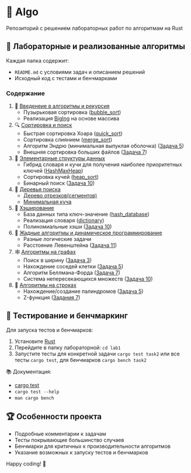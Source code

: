 # 📐 Algo

Репозиторий с решением лабораторных работ по алгоритмам на Rust

## 🧪 Лабораторные и реализованные алгоритмы

Каждая папка содержит:
- `README.md` с условиями задач и описанием решений
- Исходный код с тестами и бенчмарками

### Содержание

1. 🔄 [Введенеие в алгоритмы и рекурсия](./lab1)
    - Пузырьковая сортировка ([bubble_sort](./lab1/src/modules/sorting.rs))
    - Реализация [BigIng](./lab1/src/modules/big_int.rs) на основе массива
2. 🔍 [Сортировка и поиск](./lab2)
    - Быстрая сортировка Хоара ([quick_sort](./lab2/src/modules/quick_sort.rs))
    - Сортировка слиянием ([merge_sort](./lab2/src/modules/merge_sort.rs))
    - Алгоритм Эндрю (минимальная выпуклая оболочка) ([Задача 5](./lab2/README.md#задача-5-оболочка))
    - Внешняя сортировка больших файлов ([Задача 7](./lab2/README.md#задача-7-внешняя-сортировка))
3. 🧱 [Элементарные структуры данных](./lab3)
    - Гибрид словаря и кучи для получения наиболее приоритетных ключей ([HashMaxHeap](./lab3/src/modules/hash_max_heap.rs))
    - Сортировка кучей ([heap_sort](./lab3/src/modules/heap_sort.rs))
    - Бинарный поиск ([Задача 10](./lab3/README.md#задача-10-вложенные-отрезки))
4. 🌳 [Деревья поиска](./lab4)
    - [Дерево отрезков(сегментов)](./lab4/src/modules/segtree_clone.rs)
    - [Минимальная куча](./lab4/src/modules/heap.rs)
5. 🔑 [Хэширование](./lab5)
    - База данных типа ключ-значение ([hash_database](./lab5/src/modules/hash_database.rs))
    - Реализация словаря ([dictionary](./lab5/src/modules/dictionary.rs))
    - Полиномиальные хэши ([Задача 10](./lab5/README.md#задача-10-привидение-ваня))
6. 🦊 [Жадные алгоритмы и динамическое программирование](./lab6)
    - Разные логические задачи
    - Расстояние Левенштейна ([Задача 11](./lab6/README.md#задача-11-расстояние-по-левенштейну))
7. 🕸️ [Алгоритмы на графах](./lab7)
    - Поиск в ширину ([Задача 3](./lab7/README.md#задача-3-зелье))
    - Нахождение соседей клетки ([Задача 5](./lab7/README.md#задача-5-коврики))
    - Алгоритм Беллмана-Форда ([Задача 7](./lab7/README.md#задача-7-кратчайшие-пути))
    - Система непересекающихся множеств ([Задача 10](./lab7/README.md#задача-10-план-электрификации))
8. 📜 [Алгоритмы на строках](./lab8)
    - Нахождение/создание палиндромов ([Задача 5](./lab8/README.md#задача-5-палиндром-он-же-палиндром))
    - Z-функция ([Задания 7](./lab8/README.md#задача-7-басня-о-строке))

## 🧪 Тестирование и бенчмаркинг

Для запуска тестов и бенчмарков:
1. Установите [Rust](https://www.rust-lang.org/tools/install)
2. Перейдите в папку лабораторной: `cd lab1`
3. Запустите тесты для конкретной задачи `cargo test task2` или все тесты `cargo test`, для бенчмарков `cargo bench task2`

📚 Документация:  
- [cargo test](https://doc.rust-lang.org/cargo/commands/cargo-test.html)  
- `cargo test --help`  
- `man cargo bench`

## 🏆 Особенности проекта
- Подробные комментарии к задачам
- Тесты покрывающие большинство случаев
- Бенчмарки для критичных к производительности алгоритмов
- Указание возможных к запуску тестов и бенчмарков

Happy coding! 🚀
